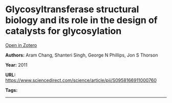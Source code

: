 # Glycosyltransferase structural biology and its role in the design of catalysts for glycosylation
[Open in Zotero](zotero://select/items/@ChangEtAl_2011)

**Authors:** Aram Chang, Shanteri Singh, George N Phillips, Jon S Thorson

**Year:** 2011

**URL:** https://www.sciencedirect.com/science/article/pii/S0958166911000760

**Tags:**

---